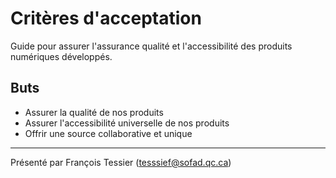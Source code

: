 # Critères d'acceptation
Guide pour assurer l'assurance qualité et l'accessibilité des produits numériques développés.

## Buts
- Assurer la qualité de nos produits
- Assurer l'accessibilité universelle de nos produits
- Offrir une source collaborative et unique

---

Présenté par François Tessier (tesssief@sofad.qc.ca)
